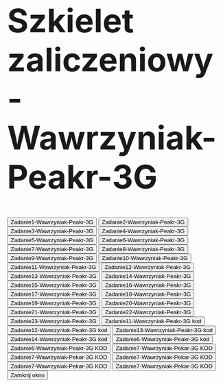 <html>
<head>
   <title>Wawrzyniak-Peakr-3G</title>
   <script language="JavaScript">
      function WinOpen_z1() {
         window.open("z1_wawr.html", "okienko_z1", "toolbar=no,directories=no,menubar=no,height=380,width=160,top=100,left=100");
      }

      function WinOpen_z2() {
         window.open("z2_wawr.html", "okienko_z2", "toolbar=no,directories=no,menubar=no,height=380,width=160,top=150,left=300");
      }

      function WinOpen_z3() {
         window.open("z3_wawr.html", "okienko_z3", "toolbar=no,directories=no,menubar=no,height=380,width=160,top=200,left=200");
      }

      function WinOpen_z4() {
         window.open("z4_wawr.html", "okienko_z4", "toolbar=no,directories=no,menubar=no,height=500,width=400,top=200,left=400");
      }

      function WinOpen_z5_wieniawa() {
         window.open("z5_wawr.html", "okienko_z5", "toolbar=no,directories=no,menubar=no,height=300,width=200,top=200,left=600");
      }

      function WinOpen_z6() {
         window.open("z6_wawr.html", "okienko_z6", "toolbar=no,directories=no,menubar=no,height=300,width=200,top=250,left=700");
     }

      function WinOpen_z7() {
         window.open("Zadanie7-Wawrzyniak-Peakr-3G.html", "okienko_z7", "toolbar=no,directories=no,menubar=no,height=300,width=200,top=250,left=700");
      }
      
      function WinOpen_z8() {
         window.open("Zadanie8-Wawrzyniak-Peakr-3G.html", "okienko_z8", "toolbar=no,directories=no,menubar=no,height=300,width=200,top=250,left=700");
      }

      function WinOpen_z9() {
         window.open("Zadanie9-Wawrzyniak-Peakr-3G.html", "okienko_z9", "toolbar=no,directories=no,menubar=no,height=300,width=200,top=250,left=700");
      }

      function WinOpen_z10() {
         window.open("Zadanie10-Wawrzyniak-Peakr-3G.html", "okienko_z10", "toolbar=no,directories=no,menubar=no,height=300,width=200,top=250,left=700");
      }

      function WinOpen_z11() {
         window.open("Zadanie11-Wawrzyniak-Peakr-3G.html", "okienko_z11", "toolbar=no,directories=no,menubar=no,height=300,width=200,top=250,left=700");
      }

      function WinOpen_z12() {
         window.open("Zadanie12-Wawrzyniak-Peakr-3G.html", "okienko_z12", "toolbar=no,directories=no,menubar=no,height=300,width=200,top=250,left=700");
     }

      function WinOpen_z13() {
         window.open("Zadanie13-Wawrzyniak-Peakr-3G.html", "okienko_z13", "toolbar=no,directories=no,menubar=no,height=300,width=200,top=250,left=700");
     }

      function WinOpen_z14() {
         window.open("Zadanie14-Wawrzyniak-Peakr-3G.html", "okienko_z14", "toolbar=no,directories=no,menubar=no,height=300,width=200,top=250,left=700");
     }

      function WinOpen_z15() {
         window.open("Zadanie15-Wawrzyniak-Peakr-3G.html", "okienko_z15", "toolbar=no,directories=no,menubar=no,height=300,width=200,top=250,left=700");
     }

      function WinOpen_z16() {
         window.open("Zadanie16-Wawrzyniak-Peakr-3G.html", "okienko_z16", "toolbar=no,directories=no,menubar=no,height=300,width=200,top=250,left=700");
       
     }

      function WinOpen_z11_kod() {
         window.open("Zadanie11-Wawrzyniak-Peakr-3G kod.html", "okienko_z11", "toolbar=no,directories=no,menubar=no,height=300,width=200,top=250,left=700");
      }

      function WinOpen_z12_kod() {
         window.open("Zadanie12-Wawrzyniak-Peakr-3G kod.html", "okienko_z12", "toolbar=no,directories=no,menubar=no,height=300,width=200,top=250,left=700");
       }

      function WinOpen_z13_kod() {
         window.open("Zadanie13-Wawrzyniak-Peakr-3G kod.html", "okienko_z13", "toolbar=no,directories=no,menubar=no,height=300,width=200,top=250,left=700");
       }

      function WinOpen_z14_kod() {
         window.open("Zadanie14-Wawrzyniak-Peakr-3G kod.html", "okienko_z14", "toolbar=no,directories=no,menubar=no,height=300,width=200,top=250,left=700");
      }

      function WinOpen_z15_kod() {
         window.open("Zadanie15-Wawrzyniak-Peakr-3G kod.html", "okienko_z15", "toolbar=no,directories=no,menubar=no,height=300,width=200,top=250,left=700");
     }

      function WinOpen_z16_kod() {
         window.open("Zadanie16-Wawrzyniak-Peakr-3G KOD.html", "okienko_z16", "toolbar=no,directories=no,menubar=no,height=300,width=200,top=250,left=700");
      }

      function WinOpen_z17() {
         window.open("wawrzyniak-pekar_17.html", "okienko_z17", "toolbar=no,directories=no,menubar=no,height=300,width=200,top=250,left=700");
       
     }
     
      function WinOpen_z18() {
         window.open("wawrzyniak-pekar_18.html", "okienko_z18", "toolbar=no,directories=no,menubar=no,height=300,width=200,top=250,left=700");
       
     }
     
      function WinOpen_z19() {
         window.open("wawrzyniak-pekar_19.html", "okienko_z19", "toolbar=no,directories=no,menubar=no,height=300,width=200,top=250,left=700");
       
     }
     
      function WinOpen_z20() {
         window.open("wawrzyniak-pekar_20.html", "okienko_z20", "toolbar=no,directories=no,menubar=no,height=300,width=200,top=250,left=700");
       
     }
     
      function WinOpen_z21() {
         window.open("wawrzyniak-pekar_21.html", "okienko_z21", "toolbar=no,directories=no,menubar=no,height=300,width=200,top=250,left=700");
       
     }
     
      function WinOpen_z22() {
         window.open("wawrzyniak-pekar_22.html", "okienko_z22", "toolbar=no,directories=no,menubar=no,height=300,width=200,top=250,left=700");
       
     }
     
      function WinOpen_z23() {
         window.open("wawrzyniak-pekar_23.html", "okienko_z23", "toolbar=no,directories=no,menubar=no,height=300,width=200,top=250,left=700");
         
     }
     
      function WinOpen_z18_kod() {
         window.open("wawrzyniak-pekar_18_KOD.html", "okienko_z23", "toolbar=no,directories=no,menubar=no,height=300,width=200,top=250,left=700");
                
     }
     
      function WinOpen_z19_kod() {
         window.open("wawrzyniak-pekar_19_KOD.html", "okienko_z23", "toolbar=no,directories=no,menubar=no,height=300,width=200,top=250,left=700");
                       
     }
     
      function WinOpen_z20_kod() {
         window.open("wawrzyniak-pekar_20_KOD.html", "okienko_z23", "toolbar=no,directories=no,menubar=no,height=300,width=200,top=250,left=700");
       
     }
     
      function WinOpen_z22_kod() {
         window.open("wawrzyniak-pekar_22_KOD.html", "okienko_z23", "toolbar=no,directories=no,menubar=no,height=300,width=200,top=250,left=700");
                       
     }
     
      function WinOpen_z23_kod() {
         window.open("wawrzyniak-pekar_23_KOD.html", "okienko_z23", "toolbar=no,directories=no,menubar=no,height=300,width=200,top=250,left=700");
    }

      function okno_zamknij() {
         window.close();
      }
   </script>
</head>
<body>
   <h1 style="font-size:2cm;">Szkielet zaliczeniowy-Wawrzyniak-Peakr-3G</h1>
   <form>
      <input type="button" name="zadanie1" value="Zadanie1-Wawrzyniak-Peakr-3G" onclick="WinOpen_z1()">
      <input type="button" name="zadanie2" value="Zadanie2-Wawrzyniak-Peakr-3G" onclick="WinOpen_z2()">
      <input type="button" name="zadanie3" value="Zadanie3-Wawrzyniak-Peakr-3G" onclick="WinOpen_z3()">
      <input type="button" name="zadanie4" value="Zadanie4-Wawrzyniak-Peakr-3G" onclick="WinOpen_z4()">
      <input type="button" name="zadanie5" value="Zadanie5-Wawrzyniak-Peakr-3G" onclick="WinOpen_z5()">
      <input type="button" name="zadanie6" value="Zadanie6-Wawrzyniak-Peakr-3G" onclick="WinOpen_z6()">
      <input type="button" name="zadanie7" value="Zadanie7-Wawrzyniak-Peakr-3G" onclick="WinOpen_z7()">
      <input type="button" name="zadanie8" value="Zadanie8-Wawrzyniak-Peakr-3G" onclick="WinOpen_z8()">
      <input type="button" name="zadanie9" value="Zadanie9-Wawrzyniak-Peakr-3G" onclick="WinOpen_z9()">
      <input type="button" name="zadanie10" value="Zadanie10-Wawrzyniak-Peakr-3G" onclick="WinOpen_z10()">
      <input type="button" name="zadanie11" value="Zadanie11-Wawrzyniak-Peakr-3G" onclick="WinOpen_z11()">
      <input type="button" name="zadanie12" value="Zadanie12-Wawrzyniak-Peakr-3G" onclick="WinOpen_z12()">
            <input type="button" name="zadanie13" value="Zadanie13-Wawrzyniak-Peakr-3G" onclick="WinOpen_z13()">
            <input type="button" name="zadanie14" value="Zadanie14-Wawrzyniak-Peakr-3G" onclick="WinOpen_z14()">
            <input type="button" name="zadanie15" value="Zadanie15-Wawrzyniak-Peakr-3G" onclick="WinOpen_z15()">
            <input type="button" name="zadanie16" value="Zadanie16-Wawrzyniak-Peakr-3G" onclick="WinOpen_z16()">
      <input type="button" name="zadanie17" value="Zadanie17-Wawrzyniak-Peakr-3G" onclick="WinOpen_z17()">
            <input type="button" name="zadanie18" value="Zadanie18-Wawrzyniak-Peakr-3G" onclick="WinOpen_z18()">
            <input type="button" name="zadanie19" value="Zadanie19-Wawrzyniak-Peakr-3G" onclick="WinOpen_z19()">
            <input type="button" name="zadanie20" value="Zadanie20-Wawrzyniak-Peakr-3G" onclick="WinOpen_z20()">
            <input type="button" name="zadanie21" value="Zadanie21-Wawrzyniak-Peakr-3G" onclick="WinOpen_z21()">
            <input type="button" name="zadanie22" value="Zadanie22-Wawrzyniak-Peakr-3G" onclick="WinOpen_z22()">
            <input type="button" name="zadanie23" value="Zadanie23-Wawrzyniak-Peakr-3G" onclick="WinOpen_z23()">
            <input type="button" name="zadanie11_kod" value="Zadanie11-Wawrzyniak-Peakr-3G kod" onclick="WinOpen_z11_kod()">
            <input type="button" name="zadanie12_kod" value="Zadanie12-Wawrzyniak-Peakr-3G kod" onclick="WinOpen_z12_kod()">
      <input type="button" name="zadanie13_kod" value="Zadanie13-Wawrzyniak-Peakr-3G kod" onclick="WinOpen_z13_kod()">
      <input type="button" name="zadanie14_kod" value="Zadanie14-Wawrzyniak-Peakr-3G kod" onclick="WinOpen_z14_kod()">
            <input type="button" name="zadanie15_kod" value="Zadanie6-Wawrzyniak-Peakr-3G kod" onclick="WinOpen_z15_kod()">
            <input type="button" name="zadanie16_kod" value="Zadanie6-Wawrzyniak-Peakr-3G KOD" onclick="WinOpen_z16_kod()">
      <input type="button" name="zadanie18_kod" value="Zadanie7-Wawrzyniak-Pekar-3G KOD" onclick="WinOpen_z18_kod()">
            <input type="button" name="zadanie19_kod" value="Zadanie7-Wawrzyniak-Pekar-3G KOD" onclick="WinOpen_z18_kod()">
            <input type="button" name="zadanie20_kod" value="Zadanie7-Wawrzyniak-Pekar-3G KOD" onclick="WinOpen_z19_kod()">
            <input type="button" name="zadanie22_kod" value="Zadanie7-Wawrzyniak-Pekar-3G KOD" onclick="WinOpen_z22_kod()">
            <input type="button" name="zadanie23_kod" value="Zadanie7-Wawrzyniak-Pekar-3G KOD" onclick="WinOpen_z23_kod()">
      <input type="button" value="Zamknij okno" onclick="okno_zamknij()"/>
   </form>
</body>
</html>
